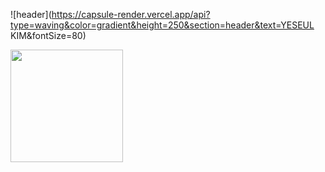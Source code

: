 ![header](https://capsule-render.vercel.app/api?type=waving&color=gradient&height=250&section=header&text=YESEUL KIM&fontSize=80)

<a href="https://github.com/imysh578"><img align="center" style="height:180px" src="https://github-readme-stats.vercel.app/api/top-langs/?username=yk170901&layout=compact&theme=nord&hide_border=true" /></a>
